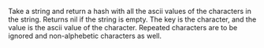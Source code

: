 Take a string and return a hash with all the ascii values of the characters in the string.
Returns nil if the string is empty.
The key is the character, and the value is the ascii value of the character.
Repeated characters are to be ignored and non-alphebetic characters as well.

